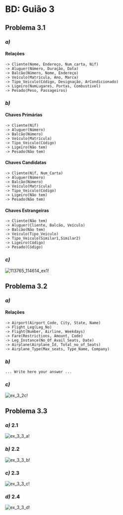 # BD: Guião 3


## ​Problema 3.1
 
### *a)*
#### Relações
```
-> Cliente(Nome, Endereço, Num_carta, Nif)
-> Aluguer(Número, Duração, Data)
-> Balcão(Número, Nome, Endereço)
-> Veículo(Matrícula, Ano, Marca)
-> Tipo_Veiculo(Código, Designação, ArCondicionado)
-> Ligeiro(NumLugares, Portas, Combustivel)
-> Pesado(Peso, Passageiros)
```


### *b)* 
#### Chaves Primárias
```
-> Cliente(Nif)
-> Aluguer(Número)
-> Balcão(Número)
-> Veículo(Matrícula)
-> Tipo_Veiculo(Código)
-> Ligeiro(Não tem)
-> Pesado(Não tem)
```
#### Chaves Candidatas
```
-> Cliente(Nif, Num_Carta)
-> Aluguer(Número)
-> Balcão(Número)
-> Veículo(Matrícula)
-> Tipo_Veiculo(Código)
-> Ligeiro(Não tem)
-> Pesado(Não tem)
```
#### Chaves Estrangeiras
```
-> Cliente(Não tem)
-> Aluguer(Cliente, Balcão, Veículo)
-> Balcão(Não tem)
-> Veículo(Tipo_Veiculo)
-> Tipo_Veiculo(Similar1,Similar2)
-> Ligeiro(Código)
-> Pesado(Código)
```

### *c)* 

![113765_114614_ex1!](113765_114614_ex1.jpg "AnImage")


## ​Problema 3.2

### *a)*
#### Relações
```
-> Airport(Airport_Code, City, State, Name)
-> Flight_Leg(Leg_No)
-> Flight(Number, Airline, Weekdays)
-> Fare(Restrictions, Amount, Code)
-> Leg_Instance(No_Of_Avail_Seats, Date)
-> Airplane(Airplane_Id, Total_no_of_Seats)
-> Airplane_Type(Max_seats, Type_Name, Company)
```


### *b)* 

```
... Write here your answer ...
```


### *c)* 

![ex_3_2c!](ex_3_2c.jpg "AnImage")


## ​Problema 3.3


### *a)* 2.1

![ex_3_3_a!](ex_3_3a.jpg "AnImage")

### *b)* 2.2

![ex_3_3_b!](ex_3_3b.jpg "AnImage")

### *c)* 2.3

![ex_3_3_c!](ex_3_3c.jpg "AnImage")

### *d)* 2.4

![ex_3_3_d!](ex_3_3d.jpg "AnImage")